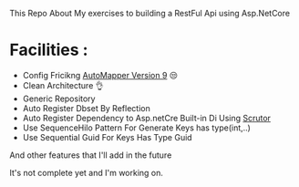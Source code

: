 This Repo About My exercises to building a RestFul Api using Asp.NetCore

# Facilities :

* Config Fricikng [AutoMapper Version 9](https://docs.automapper.org/en/stable/9.0-Upgrade-Guide.html) 😒  
* Clean Architecture 👌 
* Generic Repository
* Auto Register Dbset By Reflection
* Auto Register Dependency to Asp.netCre Built-in Di Using [Scrutor](https://github.com/khellang/Scrutor)
* Use SequenceHilo Pattern For Generate Keys has type(int,..)
* Use Sequential Guid For Keys Has Type Guid
 
 
 And other features that I'll add in the future
 
 It's not complete yet and I'm working on.
